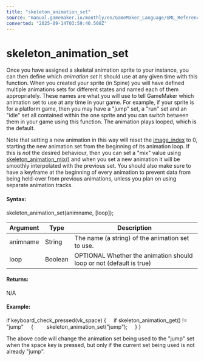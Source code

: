 ```yaml
---
title: "skeleton_animation_set"
source: "manual.gamemaker.io/monthly/en/GameMaker_Language/GML_Reference/Asset_Management/Sprites/Skeletal_Animation/Animation/skeleton_animation_set.htm"
converted: "2025-09-14T03:59:40.508Z"
---
```


# skeleton\_animation\_set

Once you have assigned a skeletal animation sprite to your instance, you can then define which _animation set_ it should use at any given time with this function. When you created your sprite (in Spine) you will have defined multiple animations sets for different states and named each of them appropriately. These names are what you will use to tell GameMaker which animation set to use at any time in your game. For example, if your sprite is for a platform game, then you may have a "jump" set, a "run" set and an "idle" set all contained within the one sprite and you can switch between them in your game using this function.
The animation plays looped, which is the default.

Note that setting a new animation in this way will reset the [image\_index](../../Sprite_Instance_Variables/image_index.md) to 0, starting the new animation set from the beginning of its animation loop. If this is _not_ the desired behaviour, then you can set a "mix" value using [skeleton\_animation\_mix()](skeleton_animation_mix.md) and when you set a new animation it will be smoothly interpolated with the previous set. You should also make sure to have a keyframe at the beginning of every animation to prevent data from being held-over from previous animations, unless you plan on using separate animation tracks.

#### Syntax:

skeleton\_animation\_set(animname, \[loop\]);

| Argument | Type | Description |
| --- | --- | --- |
| animname | String | The name (a string) of the animation set to use. |
| loop | Boolean | OPTIONAL Whether the animation should loop or not (default is true) |

#### Returns:

N/A

#### Example:

if keyboard\_check\_pressed(vk\_space)
{
    if skeleton\_animation\_get() != "jump"
    {
        skeleton\_animation\_set("jump");
    }
}

The above code will change the animation set being used to the "jump" set when the space key is pressed, but only if the current set being used is not already "jump".